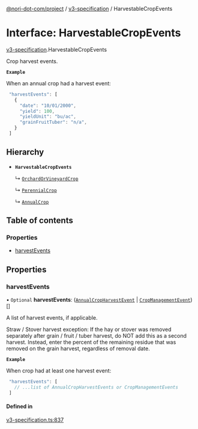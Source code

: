 [@nori-dot-com/project](../README.md) / [v3-specification](../modules/v3_specification.md) / HarvestableCropEvents

# Interface: HarvestableCropEvents

[v3-specification](../modules/v3_specification.md).HarvestableCropEvents

Crop harvest events.

**`Example`**

<caption>When an annual crop had a harvest event:</caption>

```js
 "harvestEvents": [
   {
     "date": "10/01/2000",
     "yield": 100,
     "yieldUnit": "bu/ac",
     "grainFruitTuber": "n/a",
   }
 ]
```

## Hierarchy

- **`HarvestableCropEvents`**

  ↳ [`OrchardOrVineyardCrop`](v3_specification.OrchardOrVineyardCrop.md)

  ↳ [`PerennialCrop`](v3_specification.PerennialCrop.md)

  ↳ [`AnnualCrop`](v3_specification.AnnualCrop.md)

## Table of contents

### Properties

- [harvestEvents](v3_specification.HarvestableCropEvents.md#harvestevents)

## Properties

### harvestEvents

• `Optional` **harvestEvents**: ([`AnnualCropHarvestEvent`](v3_specification.AnnualCropHarvestEvent.md) \| [`CropManagementEvent`](v3_specification.CropManagementEvent.md))[]

A list of harvest events, if applicable.

Straw / Stover harvest exception: If the hay or stover was removed
separately after grain / fruit / tuber harvest, do NOT add this as
a second harvest. Instead, enter the percent of the remaining residue
that was removed on the grain harvest, regardless of removal date.

**`Example`**

<caption>When crop had at least one harvest event:</caption>

```js
 "harvestEvents": [
   // ...list of AnnualCropHarvestEvents or CropManagementEvents
 ]
```

#### Defined in

[v3-specification.ts:837](https://github.com/nori-dot-eco/nori-dot-com/blob/f3f67a7/packages/project/src/v3-specification.ts#L837)
